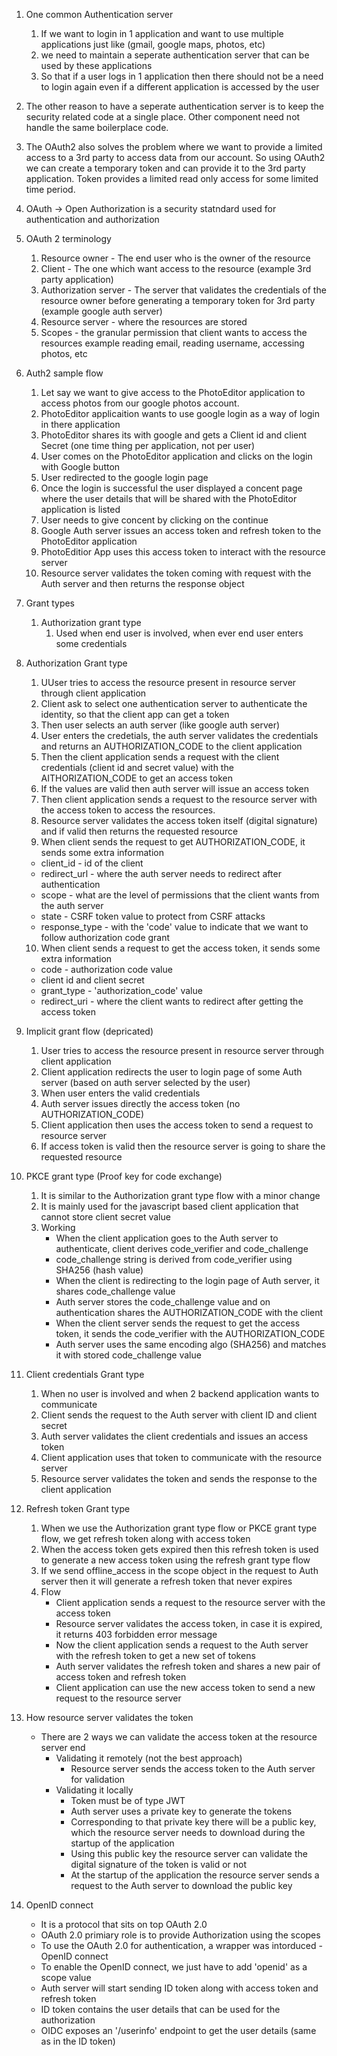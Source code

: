 1. One common Authentication server
   1. If we want to login in 1 application and want to use multiple applications just like (gmail, google maps, photos, etc)
   2. we need to maintain a seperate authentication server that can be used by these applications
   3. So that if a user logs in 1 application then there should not be a need to login again even if a different application is accessed by the user

2. The other reason to have a seperate authentication server is to keep the security related code at a single place. Other component need not handle the same boilerplace code.

3. The OAuth2 also solves the problem where we want to provide a limited access to a 3rd party to access data from our account. So using OAuth2 we can create a temporary token and can provide it to the 3rd party application. Token provides a limited read only access for some limited time period.

4. OAuth -> Open Authorization is a security statndard used for authentication and authorization

5. OAuth 2 terminology
   1. Resource owner - The end user who is the owner of the resource
   2. Client - The one which want access to the resource (example 3rd party application)
   3. Authorization server - The server that validates the credentials of the resource owner before generating a temporary token for 3rd party (example google auth server)
   4. Resource server - where the resources are stored
   5. Scopes - the granular permission that client wants to access the resources example reading email, reading username, accessing photos, etc

6. Auth2 sample flow
   1. Let say we want to give access to the PhotoEditor application to access photos from our google photos account.
   2. PhotoEditor applicaition wants to use google login as a way of login in there application
   3. PhotoEditor shares its with google and gets a Client id and client Secret (one time thing per application, not per user)
   4. User comes on the PhotoEditor application and clicks on the login with Google button
   5. User redirected to the google login page
   6. Once the login is successful the user displayed a concent page where the user details that will be shared with the PhotoEditor application is listed
   7. User needs to give concent by clicking on the continue
   8. Google Auth server issues an access token and refresh token to the PhotoEditor application
   9. PhotoEditior App uses this access token to interact with the resource server
   10. Resource server validates the token coming with request with the Auth server and then returns the response object

7.  Grant types
    1.  Authorization grant type
        1.  Used when end user is involved, when ever end user enters some credentials
   
8.  Authorization Grant type
    1.  UUser tries to access the resource present in resource server through client application
    2.  Client ask to select one authentication server to authenticate the identity, so that the client app can get a token
    3.  Then user selects an auth server (like google auth server)
    4.  User enters the credetials, the auth server validates the credentials and returns an AUTHORIZATION_CODE to the client application
    5.  Then the client application sends a request with the client credentials (client id and secret value) with the AITHORIZATION_CODE to get an access token
    6. If the values are valid then auth server will issue an access token
    7. Then client application sends a request to the resource server with the access token to access the resources.
    8. Resource server validates the access token itself (digital signature) and if valid then returns the requested resource
    9. When client sends the request to get AUTHORIZATION_CODE, it sends some extra information
      - client_id - id of the client
      - redirect_url - where the auth server needs to redirect after authentication
      - scope -  what are the level of permissions that the client wants from the auth server
      - state - CSRF token value to protect from CSRF attacks
      - response_type - with the 'code' value to indicate that we want to follow authorization code grant
    10. When client sends a request to get the access token, it sends some extra information
      - code - authorization code value
      - client id and client secret
      - grant_type - 'authorization_code' value
      - redirect_uri - where the client wants to redirect after getting the access token

9. Implicit grant flow (depricated)
   1.  User tries to access the resource present in resource server through client application
   2.  Client application redirects the user to login page of some Auth server (based on auth server selected by the user)
   3.  When user enters the valid credentials
   4.  Auth server issues directly the access token (no AUTHORIZATION_CODE)
   5.  Client application then uses the access token to send a request to resource server
   6.  If access token is valid then the resource server is going to share the requested resource

10. PKCE grant type (Proof key for code exchange)
    1.  It is similar to the Authorization grant type flow with a minor change
    2.  It is mainly used for the javascript based client application that cannot store client secret value
    3. Working
         - When the client application goes to the Auth server to authenticate, client derives code_verifier and code_challenge
         - code_challenge string is derived from code_verifier using SHA256 (hash value)
         - When the client is redirecting to the login page of Auth server, it shares code_challenge value
         - Auth server stores the code_challenge value and on authentication shares the AUTHORIZATION_CODE with the client
         - When the client server sends the request to get the access token, it sends the code_verifier with the AUTHORIZATION_CODE
         - Auth server uses the same encoding algo (SHA256) and matches it with stored code_challenge value

11. Client credentials Grant type
    1. When no user is involved and when 2 backend application wants to communicate
    2. Client sends the request to the Auth server with client ID and client secret
    3. Auth server validates the client credentials and issues an access token
    4. Client application uses that token to communicate with the resource server
    5. Resource server validates the token and sends the response to the client application

12. Refresh token Grant type
    1.  When we use the Authorization grant type flow or PKCE grant type flow, we get refresh token along with access token
    2.  When the access token gets expired then this refresh token is used to generate a new access token using the refresh grant type flow
    3.  If we send offline_access in the scope object in the request to Auth server then it will generate a refresh token that never expires
    4.  Flow
        -  Client application sends a request to the resource server with the access token
        -  Resource server validates the access token, in case it is expired, it returns 403 forbidden error message
        -  Now the client application sends a request to the Auth server with the refresh token to get a new set of tokens
        -  Auth server validates the refresh token and shares a new pair of access token and refresh token
        -  Client application can use the new access token to send a new request to the resource server
  
13. How resource server validates the token 
    - There are 2 ways we can validate the access token at the resource server end
      - Validating it remotely (not the best approach)
        - Resource server sends the access token to the Auth server for validation
      - Validating it locally
        - Token must be of type JWT
        - Auth server uses a private key to generate the tokens
        - Corresponding to that private key there will be a public key, which the resource server needs to download during the startup of the application
        - Using this public key the resource server can validate the digital signature of the token is valid or not
        - At the startup of the application the resource server sends a request to the Auth server to download the public key

14. OpenID connect
    - It is a protocol that sits on top OAuth 2.0
    - OAuth 2.0 primiary role is to provide Authorization using the scopes
    - To use the OAuth 2.0 for authentication, a wrapper was intorduced - OpenID connect
    - To enable the OpenID connect, we just have to add 'openid' as a scope value
    - Auth server will start sending ID token along with access token and refresh token
    - ID token contains the user details that can be used for the authorization
    - OIDC exposes an '/userinfo' endpoint to get the user details (same as in the ID token)